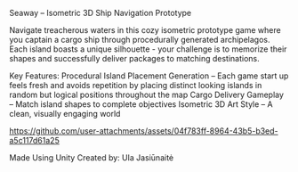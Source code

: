 Seaway – Isometric 3D Ship Navigation Prototype

Navigate treacherous waters in this cozy isometric prototype game where you captain a cargo ship through procedurally generated archipelagos. Each island boasts a unique silhouette - your challenge is to memorize their shapes and successfully deliver packages to matching destinations.

Key Features:
Procedural Island Placement Generation – Each game start up feels fresh and avoids repetition by placing distinct looking islands in random but logical positions throughout the map
Cargo Delivery Gameplay – Match island shapes to complete objectives
Isometric 3D Art Style – A clean, visually engaging world


https://github.com/user-attachments/assets/04f783ff-8964-43b5-b3ed-a5c117d61a25


Made Using Unity
Created by: Ula Jasiūnaitė
